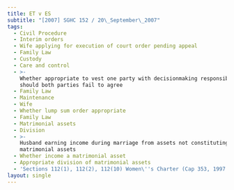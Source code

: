 ```yaml
---
title: ET v ES
subtitle: "[2007] SGHC 152 / 20\_September\_2007"
tags:
  - Civil Procedure
  - Interim orders
  - Wife applying for execution of court order pending appeal
  - Family Law
  - Custody
  - Care and control
  - >-
    Whether appropriate to vest one party with decisionmaking responsibility
    should both parties fail to agree
  - Family Law
  - Maintenance
  - Wife
  - Whether lump sum order appropriate
  - Family Law
  - Matrimonial assets
  - Division
  - >-
    Husband earning income during marriage from assets not constituting
    matrimonial assets
  - Whether income a matrimonial asset
  - Appropriate division of matrimonial assets
  - 'Sections 112(1), 112(2), 112(10) Women\''s Charter (Cap 353, 1997 Rev Ed)'
layout: single
---
```


